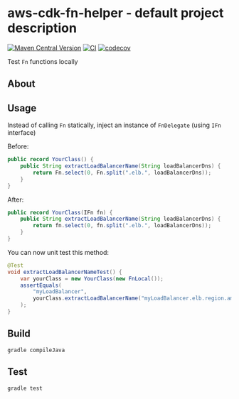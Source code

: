 # aws-cdk-fn-helper - default project description

[![Maven Central Version](https://img.shields.io/maven-central/v/nl.bvkatwijk/aws-cdk-fn-helper?versionPrefix=0)](https://mvnrepository.com/artifact/nl.bvkatwijk/aws-cdk-fn-helper)
[![CI](https://github.com/bvkatwijk/aws-cdk-fn-helper/actions/workflows/ci.yml/badge.svg?event=push)](https://github.com/bvkatwijk/aws-cdk-fn-helper/actions/)
[![codecov](https://codecov.io/gh/bvkatwijk/aws-cdk-fn-helper/branch/master/graph/badge.svg)](https://codecov.io/gh/bvkatwijk/aws-cdk-fn-helper)

Test `Fn` functions locally

## About

## Usage

Instead of calling `Fn` statically, inject an instance of 
`FnDelegate` (using `IFn` interface)

Before:
```java
public record YourClass() {
    public String extractLoadBalancerName(String loadBalancerDns) {
        return Fn.select(0, Fn.split(".elb.", loadBalancerDns));
    }
}
```

After:
```java
public record YourClass(IFn fn) {
    public String extractLoadBalancerName(String loadBalancerDns) {
        return fn.select(0, fn.split(".elb.", loadBalancerDns));
    }
}
```

You can now unit test this method:
```java
@Test
void extractLoadBalancerNameTest() {
    var yourClass = new YourClass(new FnLocal());
    assertEquals(
        "myLoadBalancer",
        yourClass.extractLoadBalancerName("myLoadBalancer.elb.region.amazonaws.com")    
    );
}
```

## Build
```shell-script
gradle compileJava
```

## Test
```shell-script
gradle test
```
